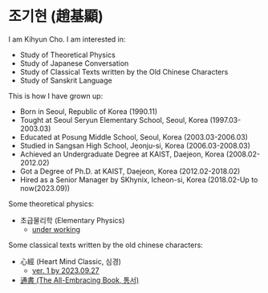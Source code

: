 # 조기현 (趙基顯)

I am Kihyun Cho. I am interested in:
* Study of Theoretical Physics
* Study of Japanese Conversation
* Study of Classical Texts written by the Old Chinese Characters
* Study of Sanskrit Language

This is how I have grown up:
* Born in Seoul, Republic of Korea (1990.11)
* Tought at Seoul Seryun Elementary School, Seoul, Korea (1997.03-2003.03)
* Educated at Posung Middle School, Seoul, Korea (2003.03-2006.03)
* Studied in Sangsan High School, Jeonju-si, Korea (2006.03-2008.03)
* Achieved an Undergraduate Degree at KAIST, Daejeon, Korea (2008.02-2012.02)
* Got a Degree of Ph.D. at KAIST, Daejeon, Korea (2012.02-2018.02)
* Hired as a Senior Manager by SKhynix, Icheon-si, Korea (2018.02-Up to now(2023.09))

Some theoretical physics:
* 초급물리학 (Elementary Physics)
  * [under working](/physics/elementary.md)

Some classical texts written by the old chinese characters:
* 心經 (Heart Mind Classic, 심경)
  * [ver. 1 by 2023.09.27](/hanmun/simgyoung_v1.md)
* [通書 (The All-Embracing Book, 통서)](/hanmun/tongseo.md)
